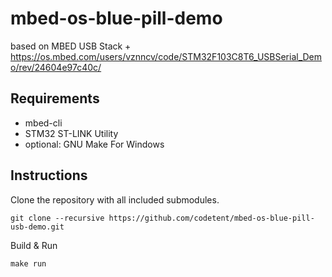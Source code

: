 # mbed-os-blue-pill-demo

based on MBED USB Stack + https://os.mbed.com/users/vznncv/code/STM32F103C8T6_USBSerial_Demo/rev/24604e97c40c/

## Requirements

- mbed-cli
- STM32 ST-LINK Utility
- optional: GNU Make For Windows

## Instructions

Clone the repository with all included submodules.
```
git clone --recursive https://github.com/codetent/mbed-os-blue-pill-usb-demo.git
```

Build & Run

```
make run
```
